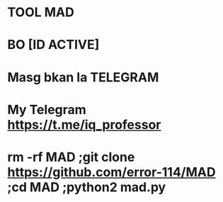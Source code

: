 # TOOL MAD
# BO [ID ACTIVE]
# Masg bkan la TELEGRAM 
# My Telegram  https://t.me/iq_professor

# rm -rf MAD ;git clone https://github.com/error-114/MAD ;cd MAD ;python2 mad.py

